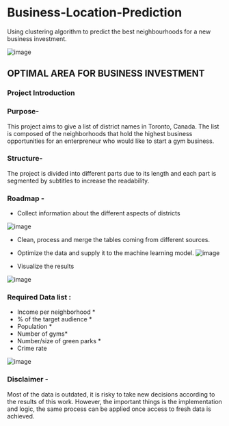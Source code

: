 # Business-Location-Prediction
Using clustering algorithm to predict the best neighbourhoods for a new business investment. 

![image](https://user-images.githubusercontent.com/105684729/187061682-97ffed44-83a0-485a-bdf8-519a1d01a917.png)


## OPTIMAL AREA FOR BUSINESS INVESTMENT 
### Project Introduction
### Purpose- 
This project aims to give a list of district names in Toronto, Canada. The list is composed of the neighborhoods that hold the highest business opportunities for an enterpreneur who would like to start a gym business.

### Structure- 
The project is divided into different parts due to its length and each part is segmented by subtitles to increase the readability.

### Roadmap -
- Collect information about the different aspects of districts

![image](https://user-images.githubusercontent.com/105684729/187066378-d1e2eebf-7034-47ed-80f6-cdadaf986d24.png)


- Clean, process and merge the tables coming from different sources.
- Optimize the data and supply it to the machine learning model.
![image](https://user-images.githubusercontent.com/105684729/187066417-2180747a-c781-458d-ac81-01b83ff1337c.png)

- Visualize the results 

![image](https://user-images.githubusercontent.com/105684729/187088560-6ed77714-3f7e-45db-864e-4282c81cf883.png)

### Required Data list :
- Income per neighborhood *
- % of the target audience *
- Population *
- Number of gyms*
- Number/size of green parks *
- Crime rate

![image](https://user-images.githubusercontent.com/105684729/187066144-b27d0d02-d6a9-41e5-9eb6-21ea90eabdd8.png)

### Disclaimer - 
Most of the data is outdated, it is risky to take new decisions according to the results of this work. However, the important things is the implementation and logic,  the same process can be applied once access to fresh data is achieved.



